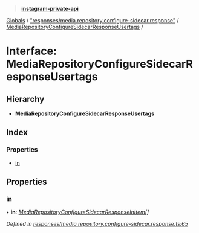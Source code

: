 > **[instagram-private-api](../README.md)**

[Globals](../README.md) / ["responses/media.repository.configure-sidecar.response"](../modules/_responses_media_repository_configure_sidecar_response_.md) / [MediaRepositoryConfigureSidecarResponseUsertags](_responses_media_repository_configure_sidecar_response_.mediarepositoryconfiguresidecarresponseusertags.md) /

# Interface: MediaRepositoryConfigureSidecarResponseUsertags

## Hierarchy

* **MediaRepositoryConfigureSidecarResponseUsertags**

## Index

### Properties

* [in](_responses_media_repository_configure_sidecar_response_.mediarepositoryconfiguresidecarresponseusertags.md#in)

## Properties

###  in

• **in**: *[MediaRepositoryConfigureSidecarResponseInItem](_responses_media_repository_configure_sidecar_response_.mediarepositoryconfiguresidecarresponseinitem.md)[]*

*Defined in [responses/media.repository.configure-sidecar.response.ts:65](https://github.com/dilame/instagram-private-api/blob/173bc62/src/responses/media.repository.configure-sidecar.response.ts#L65)*